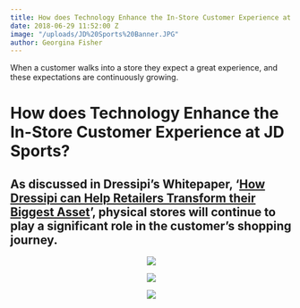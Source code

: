 ```yaml
---
title: How does Technology Enhance the In-Store Customer Experience at JD Sports?
date: 2018-06-29 11:52:00 Z
image: "/uploads/JD%20Sports%20Banner.JPG"
author: Georgina Fisher
---
```


When a customer walks into a store they expect a great experience, and these expectations are continuously growing.

# How does Technology Enhance the In-Store Customer Experience at JD Sports?

## As discussed in Dressipi’s Whitepaper, ‘[How Dressipi can Help Retailers Transform their Biggest Asset](https://dressipi.com/downloads/how-dressipi-can-help-retailers-transform-their-biggest-asset-whitepaper/)’, physical stores will continue to play a significant role in the customer’s shopping journey.




<p style="text-align:center"><img style="margin-left: 0px" src ="/uploads/JD%20Sports.PNG"/></p>




<p style="text-align:center"><img style="margin-left: 0px" src ="/uploads/JD%20Sports%202.PNG"/></p>





<p style="text-align:center"><img style="margin-left: 0px" src ="/uploads/JD%20Sports%20shoes.jpg"/></p>

